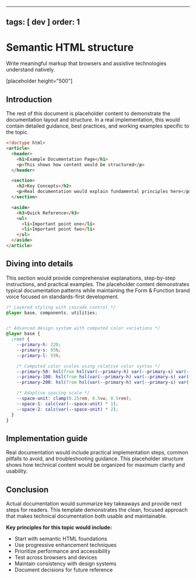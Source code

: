 
---
tags: [ dev ]
order: 1
---

# Semantic HTML structure
Write meaningful markup that browsers and assistive technologies understand natively.

[placeholder height="500"]

## Introduction
The rest of this document is placeholder content to demonstrate the documentation layout and structure. In a real implementation, this would contain detailed guidance, best practices, and working examples specific to the topic.

```html
<!doctype html>
<article>
  <header>
    <h1>Example Documentation Page</h1>
    <p>This shows how content would be structured</p>
  </header>

  <section>
    <h2>Key Concepts</h2>
    <p>Real documentation would explain fundamental principles here</p>
  </section>

  <aside>
    <h3>Quick Reference</h3>
    <ul>
      <li>Important point one</li>
      <li>Important point two</li>
    </ul>
  </aside>
</article>
```

## Diving into details

This section would provide comprehensive explanations, step-by-step instructions, and practical examples. The placeholder content demonstrates typical documentation patterns while maintaining the Form & Function brand voice focused on standards-first development.

```css
/* Layered styling with cascade control */
@layer base, components, utilities;


/* Advanced design system with computed color variations */
@layer base {
  :root {
    --primary-h: 220;
    --primary-s: 85%;
    --primary-l: 55%;

    /* Computed color scales using relative color syntax */
    --primary-50: hsl(from hsl(var(--primary-h) var(--primary-s) var(--primary-l)) h s calc(l + 40%));
    --primary-100: hsl(from hsl(var(--primary-h) var(--primary-s) var(--primary-l)) h s calc(l + 30%));
    --primary-200: hsl(from hsl(var(--primary-h) var(--primary-s) var(--primary-l)) h s calc(l + 20%));

    /* Adaptive spacing scale */
    --space-unit: clamp(0.25rem, 0.5vw, 0.5rem);
    --space-1: calc(var(--space-unit) * 1);
    --space-2: calc(var(--space-unit) * 2);
  }
}
```

## Implementation guide
Real documentation would include practical implementation steps, common pitfalls to avoid, and troubleshooting guidance. This placeholder structure shows how technical content would be organized for maximum clarity and usability.


## Conclusion

Actual documentation would summarize key takeaways and provide next steps for readers. This template demonstrates the clean, focused approach that makes technical documentation both usable and maintainable.

**Key principles for this topic would include:**

- Start with semantic HTML foundations
- Use progressive enhancement techniques
- Prioritize performance and accessibility
- Test across browsers and devices
- Maintain consistency with design systems
- Document decisions for future reference